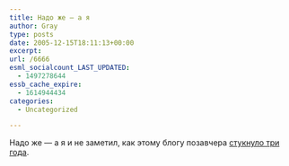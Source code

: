```yaml
---
title: Надо же — а я
author: Gray
type: posts
date: 2005-12-15T18:11:13+00:00
excerpt:
url: /6666
esml_socialcount_LAST_UPDATED:
  - 1497278644
essb_cache_expire:
  - 1614944434
categories:
  - Uncategorized

---
```








Надо же &#8212; а я и не заметил, как этому блогу позавчера <a href="http://www.searchengines.ru/blog/archives/002226.html" target="_blank">стукнуло три года</a>.